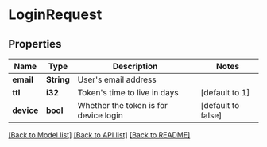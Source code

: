 # LoginRequest

## Properties

Name | Type | Description | Notes
------------ | ------------- | ------------- | -------------
**email** | **String** | User's email address | 
**ttl** | **i32** | Token's time to live in days | [default to 1]
**device** | **bool** | Whether the token is for device login | [default to false]

[[Back to Model list]](../README.md#documentation-for-models) [[Back to API list]](../README.md#documentation-for-api-endpoints) [[Back to README]](../README.md)


